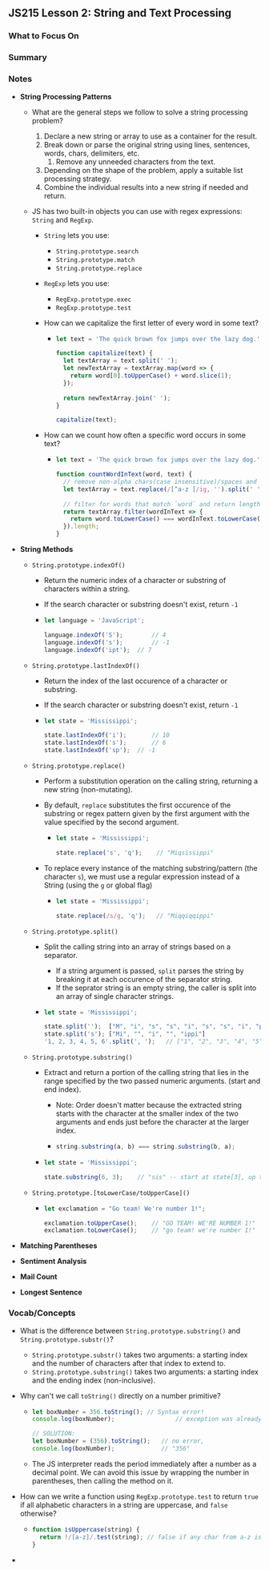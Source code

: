 ## JS215 Lesson 2: String and Text Processing



### What to Focus On

### Summary

### Notes

* **String Processing Patterns**

  * What are the general steps we follow to solve a string processing problem?

    1. Declare a new string or array to use as a container for the result.
    2. Break down or parse the original string using lines, sentences, words, chars, delimiters, etc.
       1. Remove any unneeded characters from the text.
    3. Depending on the shape of the problem, apply a suitable list processing strategy.
    4. Combine the individual results into a new string if needed and return.

  * JS has two built-in objects you can use with regex expressions: `String` and `RegExp`.

    * `String` lets you use:

      * `String.prototype.search`
      * `String.prototype.match`
      * `String.prototype.replace`

    * `RegExp` lets you use:

      * `RegExp.prototype.exec`
      * `RegExp.prototype.test`

    * How can we capitalize the first letter of every word in some text?

      * ```javascript
        let text = 'The quick brown fox jumps over the lazy dog.';
        
        function capitalize(text) {
          let textArray = text.split(' ');
          let newTextArray = textArray.map(word => {
            return word[0].toUpperCase() + word.slice(1);
          });
          
          return newTextArray.join(' ');
        }
        
        capitalize(text);
        ```

    * How can we count how often a specific word occurs in some text?

      * ```javascript
        let text = 'The quick brown fox jumps over the lazy dog.';
        
        function countWordInText(word, text) {
          // remove non-alpha chars(case insensitive)/spaces and split to an array
          let textArray = text.replace(/[^a-z ]/ig, '').split(' ');
          
          // filter for words that match `word` and return length of the array
          return textArray.filter(wordInText => {
            return word.toLowerCase() === wordInText.toLowerCase();
          }).length;
        }
        ```

* **String Methods**

  * `String.prototype.indexOf()`

    * Return the numeric index of a character or substring of characters within a string.

    * If the search character or substring doesn't exist, return `-1`

    * ```javascript
      let language = 'JavaScript';
      
      language.indexOf('S');		// 4
      language.indexOf('s');		// -1
      language.indexOf('ipt');	// 7
      ```

  * `String.prototype.lastIndexOf()`

    * Return the index of the last occurence of a character or substring.

    * If the search character or substring doesn't exist, return `-1`

    * ```javascript
      let state = 'Mississippi';
      
      state.lastIndexOf('i');		// 10
      state.lastIndexOf('s');		// 6
      state.lastIndexOf('sp');	// -1
      ```

  * `String.prototype.replace()`

    * Perform a substitution operation on the calling string, returning a new string (non-mutating).

    * By default, `replace` substitutes the first occurence of the substring or regex pattern given by the first argument with the value specified by the second argument.

      * ```javascript
        let state = 'Mississippi';
        
        state.replace('s', 'q');	// "Miqsissippi"
        ```

    * To replace every instance of the matching substring/pattern (the character `s`), we must use a regular expression instead of a String (using the `g` or global flag)

      * ```javascript
        let state = 'Mississippi';
        
        state.replace(/s/g, 'q');	// "Miqqiqqippi"
        ```

  * `String.prototype.split()`

    * Split the calling string into an array of strings based on a separator.

      * If a string argument is passed, `split` parses the string by breaking it at each occurence of the separator string.
      * If the seprator string is an empty string, the caller is split into an array of single character strings.

    * ```javascript
      let state = 'Mississippi';
      
      state.split('');	["M", "i", "s", "s", "i", "s", "s", "i", "p", "p", "i"]
      state.split('s');	["Mi", "", "i", "", "ippi"]
      '1, 2, 3, 4, 5, 6'.split(', ');	// ["1", "2", "3", "4", "5", "6"]
      ```

  * `String.prototype.substring()`

    * Extract and return a portion of the calling string that lies in the range specified by the two passed numeric arguments. (start and end index).

      * Note: Order doesn't matter because the extracted string starts with the character at the smaller index of the two arguments and ends just before the character at the larger index.

      * ```javascript
        string.substring(a, b) === string.substring(b, a);
        ```

    * ```javascript
      let state = 'Mississippi';
      
      state.substring(6, 3);	// "sis" -- start at state[3], up to (not incl.) state[6]
      ```

  * `String.prototype.[toLowerCase/toUpperCase]()`

    * ```javascript
      let exclamation = "Go team! We're number 1!";
      
      exclamation.toUpperCase();	// "GO TEAM! WE'RE NUMBER 1!"
      exclamation.toLowerCase();	// "go team! we're number 1!"
      ```

* **Matching Parentheses**

* **Sentiment Analysis**

* **Mail Count**

* **Longest Sentence**

### Vocab/Concepts

* What is the difference between `String.prototype.substring()` and `String.prototype.substr()`?

  * `String.prototype.substr()` takes two arguments: a starting index and the number of characters after that index to extend to.
  * `String.prototype.substring()` takes two arguments: a starting index and the ending index (non-inclusive).

* Why can't we call `toString()` directly on a number primitive?

  * ```javascript
    let boxNumber = 356.toString();	// Syntax error!
    console.log(boxNumber);					// exception was already raised
    
    // SOLUTION:
    let boxNumber = (356).toString();	// no error, 
    console.log(boxNumber);				// "356"
    ```

  * The JS interpreter reads the period immediately after a number as a decimal point. We can avoid this issue by wrapping the number in parentheses, then calling the method on it.

* How can we write a function using `RegExp.prototype.test` to return `true` if all alphabetic characters in a string are uppercase, and `false` otherwise?

  * ```javascript
    function isUppercase(string) {
      return !/[a-z]/.test(string); // false if any char from a-z is detected
    }
    ```

* 